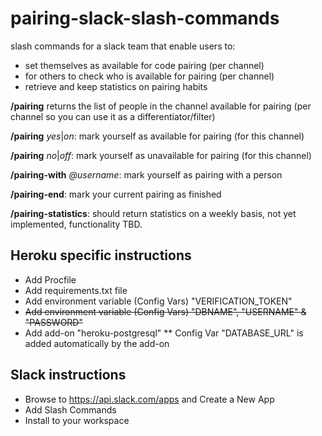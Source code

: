 # pairing-slack-slash-commands
slash commands for a slack team that enable users to:
 - set themselves as available for code pairing (per channel)
 - for others to check who is available for pairing (per channel)
 - retrieve and keep statistics on pairing habits
 
 **/pairing** returns the list of people in the channel available for pairing 
          (per channel so you can use it as a differentiator/filter)
          
**/pairing** *yes*|*on*: mark yourself as available for pairing (for this channel)

**/pairing** *no*|*off*: mark yourself as unavailable for pairing (for this channel)

**/pairing-with** *@username*: mark yourself as pairing with a person

**/pairing-end**: mark your current pairing as finished

**/pairing-statistics**: should return statistics on a weekly basis, not yet implemented, 
                          functionality TBD.



## Heroku specific instructions
* Add Procfile
* Add requirements.txt file
* Add environment variable (Config Vars) "VERIFICATION_TOKEN"
* ~~Add environment variable (Config Vars) "DBNAME", "USERNAME" & "PASSWORD"~~
* Add add-on "heroku-postgresql"
** Config Var "DATABASE_URL" is added automatically by the add-on

## Slack instructions
* Browse to https://api.slack.com/apps and Create a New App
* Add Slash Commands
* Install to your workspace


